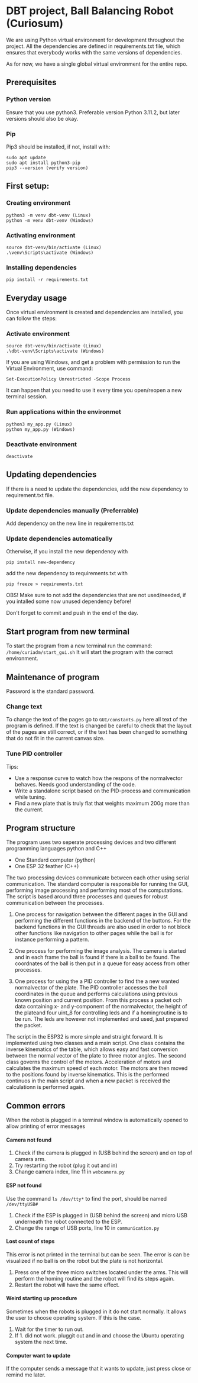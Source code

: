 # DBT project, Ball Balancing Robot (Curiosum)

We are using Python virtual environment for development throughout the project. All the dependencies are defined in requirements.txt file, which ensures that everybody works with the same versions of dependencies. 

As for now, we have a single global virtual environment for the entire repo.

## Prerequisites

### Python version
Ensure that you use python3. Preferable version Python 3.11.2, but later versions should also be okay.

### Pip
Pip3 should be installed, if not, install with:
```
sudo apt update
sudo apt install python3-pip
pip3 --version (verify version)
```

## First setup:

### Creating environment
```
python3 -m venv dbt-venv (Linux)
python -m venv dbt-venv (Windows)
```

### Activating environment
```
source dbt-venv/bin/activate (Linux)
.\venv\Scripts\activate (Windows)
```

### Installing dependencies
```
pip install -r requirements.txt
```

## Everyday usage
Once virtual environment is created and dependencies are installed, you can follow the steps:

### Activate environment
```
source dbt-venv/bin/activate (Linux)
.\dbt-venv\Scripts\activate (Windows)
```

If you are using Windows, and get a problem with permission to run the Virtual Environment, use command:
```
Set-ExecutionPolicy Unrestricted -Scope Process
```
It can happen that you need to use it every time you open/reopen a new terminal session.

### Run applications within the environmet
```
python3 my_app.py (Linux)
python my_app.py (Windows)
```

### Deactivate environment
```
deactivate
```

## Updating dependencies
If there is a need to update the dependencies, add the new dependency to requirement.txt file.

### Update dependencies manually (Preferrable)
Add dependency on the new line in requirements.txt

### Update dependencies automatically
Otherwise, if you install the new dependency with
```
pip install new-dependency
```
add the new dependency to requirements.txt with
```
pip freeze > requirements.txt
```

OBS! Make sure to not add the dependencies that are not used/needed, if you intalled some now unused dependency before!

Don't forget to commit and push in the end of the day.

## Start program from new terminal
To start the program from a new terminal run the command:
```/home/curiadm/start_gui.sh```
It will start the program with the correct environment. 

## Maintenance of program
Password is the standard password. 
### Change text
To change the text of the pages go to ```GUI/constants.py``` here all text of the program is defined. If the text is changed be careful to check that the layout of the pages are still correct, or if the text has been changed to something that do not fit in the current canvas size. 

### Tune PID controller
Tips:

* Use a response curve to watch how the respons of the normalvector behaves. Needs good understanding of the code. 
* Write a standalone script based on the PID-process and communication while tuning. 
* Find a new plate that is truly flat that weights maximum 200g more than the current. 


## Program structure
The program uses two seperate processing devices and two different programming languages python and C++

* One Standard computer (python)
* One ESP 32 feather (C++)

The two processing devices communicate between each other using serial communication. The standard computer is responsible for running the GUI, performing image processing and performing most of the computations. The script is based around three processes and queues for robust communication between the processes. 

1. One process for navigation between the different pages in the GUI and performing the different functions in the backend of the buttons. For the backend functions in the GUI threads are also used in order to not block other functions like navigation to other pages while the ball is for instance performing a pattern. 

2. One process for performing the image analysis. The camera is started and in each frame the ball is found if there is a ball to be found. The coordnates of the ball is then put in a queue for easy access from other processes. 

3. One process for using the a PID controller to find the a new wanted normalvector of the plate. The PID controller accesses the ball coordinates in the queue and performs calculations using previous known position and current position. From this process a packet och data containing x- and y-component of the normalvector, the height of the plateand four uint_8 for controlling leds and if a homingroutine is to be run. The leds are however not implemented and used, just prepared the packet. 

The script in the ESP32 is more simple and straight forward. It is implemented using two classes and a main script. One class contains the inverse kinematics of the table, which allows easy and fast conversion between the normal vector of the plate to three motor angles. The second class governs the control of the motors. Acceleration of motors and calculates the maximum speed of each motor. The motors are then moved to the positions found by inverse kinematics. This is the performed continuos in the main script and when a new packet is received the calculationn is performed again. 

## Common errors
When the robot is plugged in a terminal window is automatically opened to allow printing of error messages

#### Camera not found
1. Check if the camera is plugged in (USB behind the screen) and on top of camera arm. 
2. Try restarting the robot (plug it out and in)
3. Change camera index, line 11 in ```webcamera.py```

#### ESP not found
Use the command ```ls /dev/tty*``` to find the port, should be named ```/dev/ttyUSB#```
1. Check if the ESP is plugged in (USB behind the screen) and micro USB underneath the robot connected to the ESP. 
2. Change the range of USB ports, line 10 in ```communication.py```

#### Lost count of steps
This error is not printed in the terminal but can be seen. The error is can be visualized if no ball is on the robot but the plate is not horizontal. 

1. Press one of the three micro switches located under the arms. This will perform the homing routine and the robot will find its steps again. 
2. Restart the robot will have the same effect. 

#### Weird starting up procedure
Sometimes  when the robots is plugged in it do not start normally. It allows the user to choose operating system. If this is the case. 

1. Wait for the timer to run out. 
2. If 1. did not work. pluggit out and in and choose the Ubuntu operating system the next time. 

#### Computer want to update
If the computer sends a message that it wants to update, just press close or remind me later. 